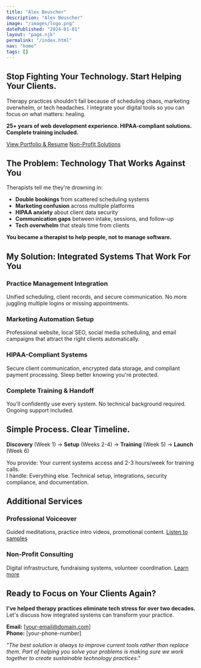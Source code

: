 ```yaml
---
title: "Alex Beuscher"
description: "Alex Beuscher"
image: "/images/logo.png"
datePublished: "2024-01-01"
layout: "page.njk"
permalink: "/index.html"
nav: "home"
tags: []
---
```


<section class="hero-section">
<div class="summary-content">

## Stop Fighting Your Technology. Start Helping Your Clients.

Therapy practices shouldn't fail because of scheduling chaos, marketing overwhelm, or tech headaches. I integrate your digital tools so you can focus on what matters: healing.

**25+ years of web development experience. HIPAA-compliant solutions. Complete training included.**

<div class="button-row">
<a href="/portfolio/" class="cta-button">View Portfolio & Resume</a>
<a href="/nonprofits/" class="cta-button">Non-Profit Solutions</a>
</div>

</div>
</section>

<section>

## The Problem: Technology That Works Against You

<div class="flex-container">
<div>

Therapists tell me they're drowning in:

- **Double bookings** from scattered scheduling systems
- **Marketing confusion** across multiple platforms
- **HIPAA anxiety** about client data security
- **Communication gaps** between intake, sessions, and follow-up
- **Tech overwhelm** that steals time from clients

</div>
<div>

**You became a therapist to help people, not to manage software.**

</div>
</div>

</section>

<section>

## My Solution: Integrated Systems That Work For You

<div class="skills-grid">
<div class="skill-category">

### Practice Management Integration

Unified scheduling, client records, and secure communication. No more juggling multiple logins or missing appointments.

</div>
<div class="skill-category">

### Marketing Automation Setup

Professional website, local SEO, social media scheduling, and email campaigns that attract the right clients automatically.

</div>
<div class="skill-category">

### HIPAA-Compliant Systems

Secure client communication, encrypted data storage, and compliant payment processing. Sleep better knowing you're protected.

</div>
<div class="skill-category">

### Complete Training & Handoff

You'll confidently use every system. No technical background required. Ongoing support included.

</div>
</div>

</section>

<section>

## Simple Process. Clear Timeline.

<div class="flex-container">
<div>

**Discovery** (Week 1) → **Setup** (Weeks 2-4) → **Training** (Week 5) → **Launch** (Week 6)

</div>
</div>

You provide: Your current systems access and 2-3 hours/week for training calls.  
I handle: Everything else. Technical setup, integrations, security compliance, and documentation.

</section>

<section>

## Additional Services

<div class="flex-container">
<div>

### Professional Voiceover

Guided meditations, practice intro videos, promotional content. [Listen to samples](/voiceover/)

</div>
<div>

### Non-Profit Consulting

Digital infrastructure, fundraising systems, volunteer coordination. [Learn more](/nonprofits/)

</div>
</div>

</section>

<section>

## Ready to Focus on Your Clients Again?

**I've helped therapy practices eliminate tech stress for over two decades.** Let's discuss how integrated systems can transform your practice.

<div class="flex-container">
<div>

**Email:** [your-email@domain.com]  
**Phone:** [your-phone-number]

</div>
</div>

_"The best solution is always to improve current tools rather than replace them. Part of helping you solve your problems is making sure we work together to create sustainable technology practices."_

</section>
